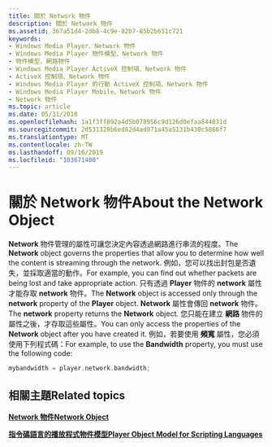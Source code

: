 ```yaml
---
title: 關於 Network 物件
description: 關於 Network 物件
ms.assetid: 367a51d4-2db8-4c9e-82b7-85b2b631c721
keywords:
- Windows Media Player、Network 物件
- Windows Media Player 物件模型、Network 物件
- 物件模型，網路物件
- Windows Media Player ActiveX 控制項、Network 物件
- ActiveX 控制項、Network 物件
- Windows Media Player 的行動 ActiveX 控制項、Network 物件
- Windows Media Player Mobile、Network 物件
- Network 物件
ms.topic: article
ms.date: 05/31/2018
ms.openlocfilehash: 1a1f3ff892a4d5b078956c9d126d0efaa844031d
ms.sourcegitcommit: 2d531328b6ed82d4ad971a45a5131b430c5866f7
ms.translationtype: MT
ms.contentlocale: zh-TW
ms.lasthandoff: 09/16/2019
ms.locfileid: "103671400"
---
```

# <a name="about-the-network-object"></a><span data-ttu-id="5f9ec-111">關於 Network 物件</span><span class="sxs-lookup"><span data-stu-id="5f9ec-111">About the Network Object</span></span>

<span data-ttu-id="5f9ec-112">**Network** 物件管理的屬性可讓您決定內容透過網路進行串流的程度。</span><span class="sxs-lookup"><span data-stu-id="5f9ec-112">The **Network** object governs the properties that allow you to determine how well the content is streaming through the network.</span></span> <span data-ttu-id="5f9ec-113">例如，您可以找出封包是否遺失，並採取適當的動作。</span><span class="sxs-lookup"><span data-stu-id="5f9ec-113">For example, you can find out whether packets are being lost and take appropriate action.</span></span> <span data-ttu-id="5f9ec-114">只有透過 **Player** 物件的 **network** 屬性才能存取 **network** 物件。</span><span class="sxs-lookup"><span data-stu-id="5f9ec-114">The **Network** object is accessed only through the **network** property of the **Player** object.</span></span> <span data-ttu-id="5f9ec-115">**Network** 屬性會傳回 **network** 物件。</span><span class="sxs-lookup"><span data-stu-id="5f9ec-115">The **network** property returns the **Network** object.</span></span> <span data-ttu-id="5f9ec-116">您只能在建立 **網路** 物件的屬性之後，才存取這些屬性。</span><span class="sxs-lookup"><span data-stu-id="5f9ec-116">You can only access the properties of the **Network** object after you have created it.</span></span> <span data-ttu-id="5f9ec-117">例如，若要使用 **頻寬** 屬性，您必須使用下列程式碼：</span><span class="sxs-lookup"><span data-stu-id="5f9ec-117">For example, to use the **Bandwidth** property, you must use the following code:</span></span>


```C++
mybandwidth = player.network.bandwidth;

```



## <a name="related-topics"></a><span data-ttu-id="5f9ec-118">相關主題</span><span class="sxs-lookup"><span data-stu-id="5f9ec-118">Related topics</span></span>

<dl> <dt>

[<span data-ttu-id="5f9ec-119">**Network 物件**</span><span class="sxs-lookup"><span data-stu-id="5f9ec-119">**Network Object**</span></span>](network-object.md)
</dt> <dt>

[<span data-ttu-id="5f9ec-120">**指令碼語言的播放程式物件模型**</span><span class="sxs-lookup"><span data-stu-id="5f9ec-120">**Player Object Model for Scripting Languages**</span></span>](player-object-model-for-scripting-languages.md)
</dt> </dl>

 

 





